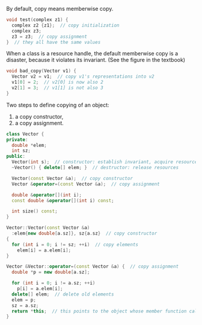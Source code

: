 By default, copy means memberwise copy.

```c++
void test(complex z1) {
  complex z2 {z1};  // copy initialization
  complex z3;
  z3 = z3;  // copy assignment
}  // they all have the same values
```

When a class is a resource handle, the default memberwise copy is a disaster,
because it violates its invariant. (See the figure in the textbook)

```c++
void bad_copy(Vector v1) {
  Vector v2 = v1;  // copy v1's representations into v2
  v1[0] = 2;  // v2[0] is now also 2
  v2[1] = 3;  // v1[1] is not also 3
}
```

Two steps to define copying of an object:
1. a copy constructor,
2. a copy assignment.

```c++
class Vector {
private:
  double *elem;
  int sz;
public:
  Vector(int s);  // constructor: establish invariant, acquire resources
  ~Vector() { delete[] elem; }  // destructor: release resources

  Vector(const Vector &a);  // copy constructor
  Vector &operator=(const Vector &a);  // copy assignment

  double &operator[](int i);
  const double &operator[](int i) const;

  int size() const;
}

Vector::Vector(const Vector &a)
  :elem{new double[a.sz]}, sz{a.sz}  // copy constructor
{
  for (int i = 0; i != sz; ++i)  // copy elements
    elem[i] = a.elem[i];
}

Vector &Vector::operator=(const Vector &a) {  // copy assignment
  double *p = new double[a.sz];

  for (int i = 0; i != a.sz; ++i)
    p[i] = a.elem[i];
  delete[] elem;  // delete old elements
  elem = p;
  sz = a.sz;
  return *this;  // this points to the object whose member function called
}
```
